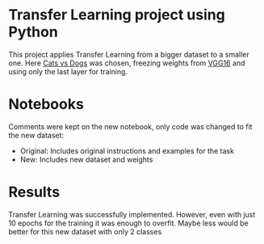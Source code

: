 # Transfer Learning project using Python

This project applies Transfer Learning from a bigger dataset to a smaller one. Here [Cats vs Dogs](https://www.kaggle.com/datasets/shaunthesheep/microsoft-catsvsdogs-dataset) was chosen, freezing weights from [VGG16](https://www.google.com/url?q=https%3A%2F%2Farxiv.org%2Fpdf%2F1409.1556.pdf) and using only the last layer for training.

# Notebooks

Comments were kept on the new notebook, only code was changed to fit the new dataset:

- Original: Includes original instructions and examples for the task
- New: Includes new dataset and weights

# Results

Transfer Learning was successfully implemented. However, even with just 10 epochs for the training it was enough to overfit. Maybe less would be better for this new dataset with only 2 classes
